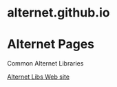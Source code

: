 alternet.github.io
==================

# Alternet Pages

Common Alternet Libraries

[Alternet Libs Web site](http://http://alternet.github.io/alternet-libs/)

